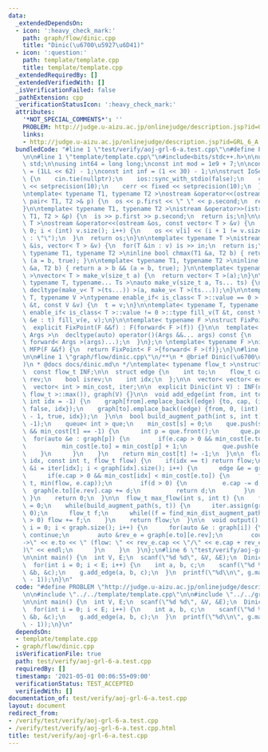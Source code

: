 ```yaml
---
data:
  _extendedDependsOn:
  - icon: ':heavy_check_mark:'
    path: graph/flow/dinic.cpp
    title: "Dinic(\u6700\u5927\u6D41)"
  - icon: ':question:'
    path: template/template.cpp
    title: template/template.cpp
  _extendedRequiredBy: []
  _extendedVerifiedWith: []
  _isVerificationFailed: false
  _pathExtension: cpp
  _verificationStatusIcon: ':heavy_check_mark:'
  attributes:
    '*NOT_SPECIAL_COMMENTS*': ''
    PROBLEM: http://judge.u-aizu.ac.jp/onlinejudge/description.jsp?id=GRL_6_A
    links:
    - http://judge.u-aizu.ac.jp/onlinejudge/description.jsp?id=GRL_6_A
  bundledCode: "#line 1 \"test/verify/aoj-grl-6-a.test.cpp\"\n#define PROBLEM \"http://judge.u-aizu.ac.jp/onlinejudge/description.jsp?id=GRL_6_A\"\
    \n\n#line 1 \"template/template.cpp\"\n#include<bits/stdc++.h>\n\nusing namespace\
    \ std;\n\nusing int64 = long long;\nconst int mod = 1e9 + 7;\n\nconst int64 infll\
    \ = (1LL << 62) - 1;\nconst int inf = (1 << 30) - 1;\n\nstruct IoSetup {\n  IoSetup()\
    \ {\n    cin.tie(nullptr);\n    ios::sync_with_stdio(false);\n    cout << fixed\
    \ << setprecision(10);\n    cerr << fixed << setprecision(10);\n  }\n} iosetup;\n\
    \ntemplate< typename T1, typename T2 >\nostream &operator<<(ostream &os, const\
    \ pair< T1, T2 >& p) {\n  os << p.first << \" \" << p.second;\n  return os;\n\
    }\n\ntemplate< typename T1, typename T2 >\nistream &operator>>(istream &is, pair<\
    \ T1, T2 > &p) {\n  is >> p.first >> p.second;\n  return is;\n}\n\ntemplate< typename\
    \ T >\nostream &operator<<(ostream &os, const vector< T > &v) {\n  for(int i =\
    \ 0; i < (int) v.size(); i++) {\n    os << v[i] << (i + 1 != v.size() ? \" \"\
    \ : \"\");\n  }\n  return os;\n}\n\ntemplate< typename T >\nistream &operator>>(istream\
    \ &is, vector< T > &v) {\n  for(T &in : v) is >> in;\n  return is;\n}\n\ntemplate<\
    \ typename T1, typename T2 >\ninline bool chmax(T1 &a, T2 b) { return a < b &&\
    \ (a = b, true); }\n\ntemplate< typename T1, typename T2 >\ninline bool chmin(T1\
    \ &a, T2 b) { return a > b && (a = b, true); }\n\ntemplate< typename T = int64\
    \ >\nvector< T > make_v(size_t a) {\n  return vector< T >(a);\n}\n\ntemplate<\
    \ typename T, typename... Ts >\nauto make_v(size_t a, Ts... ts) {\n  return vector<\
    \ decltype(make_v< T >(ts...)) >(a, make_v< T >(ts...));\n}\n\ntemplate< typename\
    \ T, typename V >\ntypename enable_if< is_class< T >::value == 0 >::type fill_v(T\
    \ &t, const V &v) {\n  t = v;\n}\n\ntemplate< typename T, typename V >\ntypename\
    \ enable_if< is_class< T >::value != 0 >::type fill_v(T &t, const V &v) {\n  for(auto\
    \ &e : t) fill_v(e, v);\n}\n\ntemplate< typename F >\nstruct FixPoint : F {\n\
    \  explicit FixPoint(F &&f) : F(forward< F >(f)) {}\n\n  template< typename...\
    \ Args >\n  decltype(auto) operator()(Args &&... args) const {\n    return F::operator()(*this,\
    \ forward< Args >(args)...);\n  }\n};\n \ntemplate< typename F >\ninline decltype(auto)\
    \ MFP(F &&f) {\n  return FixPoint< F >{forward< F >(f)};\n}\n#line 4 \"test/verify/aoj-grl-6-a.test.cpp\"\
    \n\n#line 1 \"graph/flow/dinic.cpp\"\n/**\n * @brief Dinic(\u6700\u5927\u6D41\
    )\n * @docs docs/dinic.md\n */\ntemplate< typename flow_t >\nstruct Dinic {\n\
    \  const flow_t INF;\n\n  struct edge {\n    int to;\n    flow_t cap;\n    int\
    \ rev;\n    bool isrev;\n    int idx;\n  };\n\n  vector< vector< edge > > graph;\n\
    \  vector< int > min_cost, iter;\n\n  explicit Dinic(int V) : INF(numeric_limits<\
    \ flow_t >::max()), graph(V) {}\n\n  void add_edge(int from, int to, flow_t cap,\
    \ int idx = -1) {\n    graph[from].emplace_back((edge) {to, cap, (int) graph[to].size(),\
    \ false, idx});\n    graph[to].emplace_back((edge) {from, 0, (int) graph[from].size()\
    \ - 1, true, idx});\n  }\n\n  bool build_augment_path(int s, int t) {\n    min_cost.assign(graph.size(),\
    \ -1);\n    queue< int > que;\n    min_cost[s] = 0;\n    que.push(s);\n    while(!que.empty()\
    \ && min_cost[t] == -1) {\n      int p = que.front();\n      que.pop();\n    \
    \  for(auto &e : graph[p]) {\n        if(e.cap > 0 && min_cost[e.to] == -1) {\n\
    \          min_cost[e.to] = min_cost[p] + 1;\n          que.push(e.to);\n    \
    \    }\n      }\n    }\n    return min_cost[t] != -1;\n  }\n\n  flow_t find_min_dist_augment_path(int\
    \ idx, const int t, flow_t flow) {\n    if(idx == t) return flow;\n    for(int\
    \ &i = iter[idx]; i < graph[idx].size(); i++) {\n      edge &e = graph[idx][i];\n\
    \      if(e.cap > 0 && min_cost[idx] < min_cost[e.to]) {\n        flow_t d = find_min_dist_augment_path(e.to,\
    \ t, min(flow, e.cap));\n        if(d > 0) {\n          e.cap -= d;\n        \
    \  graph[e.to][e.rev].cap += d;\n          return d;\n        }\n      }\n   \
    \ }\n    return 0;\n  }\n\n  flow_t max_flow(int s, int t) {\n    flow_t flow\
    \ = 0;\n    while(build_augment_path(s, t)) {\n      iter.assign(graph.size(),\
    \ 0);\n      flow_t f;\n      while((f = find_min_dist_augment_path(s, t, INF))\
    \ > 0) flow += f;\n    }\n    return flow;\n  }\n\n  void output() {\n    for(int\
    \ i = 0; i < graph.size(); i++) {\n      for(auto &e : graph[i]) {\n        if(e.isrev)\
    \ continue;\n        auto &rev_e = graph[e.to][e.rev];\n        cout << i << \"\
    ->\" << e.to << \" (flow: \" << rev_e.cap << \"/\" << e.cap + rev_e.cap << \"\
    )\" << endl;\n      }\n    }\n  }\n};\n#line 6 \"test/verify/aoj-grl-6-a.test.cpp\"\
    \n\nint main() {\n  int V, E;\n  scanf(\"%d %d\", &V, &E);\n  Dinic< int > g(V);\n\
    \  for(int i = 0; i < E; i++) {\n    int a, b, c;\n    scanf(\"%d %d %d\", &a,\
    \ &b, &c);\n    g.add_edge(a, b, c);\n  }\n  printf(\"%d\\n\", g.max_flow(0, V\
    \ - 1));\n}\n"
  code: "#define PROBLEM \"http://judge.u-aizu.ac.jp/onlinejudge/description.jsp?id=GRL_6_A\"\
    \n\n#include \"../../template/template.cpp\"\n\n#include \"../../graph/flow/dinic.cpp\"\
    \n\nint main() {\n  int V, E;\n  scanf(\"%d %d\", &V, &E);\n  Dinic< int > g(V);\n\
    \  for(int i = 0; i < E; i++) {\n    int a, b, c;\n    scanf(\"%d %d %d\", &a,\
    \ &b, &c);\n    g.add_edge(a, b, c);\n  }\n  printf(\"%d\\n\", g.max_flow(0, V\
    \ - 1));\n}\n"
  dependsOn:
  - template/template.cpp
  - graph/flow/dinic.cpp
  isVerificationFile: true
  path: test/verify/aoj-grl-6-a.test.cpp
  requiredBy: []
  timestamp: '2021-05-01 00:06:55+09:00'
  verificationStatus: TEST_ACCEPTED
  verifiedWith: []
documentation_of: test/verify/aoj-grl-6-a.test.cpp
layout: document
redirect_from:
- /verify/test/verify/aoj-grl-6-a.test.cpp
- /verify/test/verify/aoj-grl-6-a.test.cpp.html
title: test/verify/aoj-grl-6-a.test.cpp
---
```

